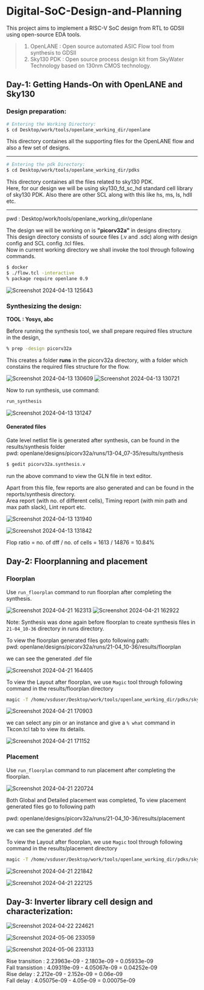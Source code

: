 # Digital-SoC-Design-and-Planning
This project aims to implement a RISC-V SoC design from RTL to GDSII using open-source EDA tools.
> 1. OpenLANE : Open source automated ASIC Flow tool from synthesis to GDSII
> 2. Sky130 PDK : Open source process design kit from SkyWater Technology based on 130nm CMOS technology.

## Day-1: Getting Hands-On with OpenLANE and Sky130
### Design preparation:

```bash
# Entering the Working Directory: 
$ cd Desktop/work/tools/openlane_working_dir/openlane
```
This directory containes all the supporting files for the OpenLANE flow and also a few set of designs.  
______________________________________

```bash
# Entering the pdk Directory: 
$ cd Desktop/work/tools/openlane_working_dir/pdks
```
This directory containes all the files related to sky130 PDK.  
Here, for our design we will be using sky130_fd_sc_hd standard cell library of sky130 PDK. Also there are other SCL along with this like hs, ms, ls, hdll etc.  
__________________________________

pwd : Desktop/work/tools/openlane_working_dir/openlane  
  
The design we will be working on is __"picorv32a"__ in designs directory.  
This design directory consists of source files (.v and .sdc) along with design config and SCL config .tcl files.  
Now in current working directory we shall invoke the tool through following commands.
```bash
$ docker
$ ./flow.tcl -interactive
% package require openlane 0.9
```
![Screenshot 2024-04-13 125643](https://github.com/TejaVS27/RISCV-SoC-Design/assets/124818692/8607768d-dce5-4088-9de4-3dffae101893)

### Synthesizing the design: 
__TOOL : Yosys, abc__  

Before running the synthesis tool, we shall prepare required files structure in the design,
```bash
% prep -design picorv32a
```
This creates a folder __runs__ in the picorv32a directory, with a folder which constains the required files structure for the flow.

![Screenshot 2024-04-13 130609](https://github.com/TejaVS27/RISCV-SoC-Design/assets/124818692/5967b337-7e18-449a-a332-ea7a3ec878e1)
![Screenshot 2024-04-13 130721](https://github.com/TejaVS27/RISCV-SoC-Design/assets/124818692/2d66b401-1b6a-4bc1-a93f-ad9a3ecfae81)


Now to run synthesis, use command:
```bash
run_synthesis
```

![Screenshot 2024-04-13 131247](https://github.com/TejaVS27/RISCV-SoC-Design/assets/124818692/c076780c-00c6-40ff-8ec2-8d90ea827b8b)

#### Generated files
Gate level netlist file is generated after synthesis, can be found in the results/synthesis folder  
pwd: openlane/designs/picorv32a/runs/13-04_07-35/results/synthesis  
```bash
$ gedit picorv32a.synthesis.v
```
run the above command to view the GLN file in text editor.

Apart from this file, few reports are also generated and can be found in the reports/synthesis directory.  
Area report (with no. of different cells), Timing report (with min path and max path slack), Lint report etc.

![Screenshot 2024-04-13 131940](https://github.com/TejaVS27/RISCV-SoC-Design/assets/124818692/a1369a1f-c1ea-4eda-a7a5-abc1ab803d05)

![Screenshot 2024-04-13 131842](https://github.com/TejaVS27/RISCV-SoC-Design/assets/124818692/3bea9c13-4b21-42d6-a2f4-b564ace5ef31)

Flop ratio = no. of dff / no. of cells = 1613 / 14876 = 10.84%

## Day-2: Floorplanning and placement  
### Floorplan
Use `run_floorplan` command to run floorplan after completing the synthesis.

![Screenshot 2024-04-21 162313](https://github.com/TejaVS27/RISCV-SoC-Design/assets/124818692/daff124a-1d56-4469-be52-3957f0d74773)
![Screenshot 2024-04-21 162922](https://github.com/TejaVS27/RISCV-SoC-Design/assets/124818692/8d224da1-759b-43c0-a281-0ad1cf1053d2)

Note: Synthesis was done again before floorplan to create synthesis files in `21-04_10-36` directory in runs directory.  

To view the floorplan generated files goto following path:  
pwd: openlane/designs/picorv32a/runs/21-04_10-36/results/floorplan  
  
we can see the generated .def file

![Screenshot 2024-04-21 164405](https://github.com/TejaVS27/RISCV-SoC-Design/assets/124818692/ff8255bf-9011-41ba-bbd1-f8fe73d6a877)

To view the Layout after floorplan, we use `Magic` tool through following command in the results/floorplan directory  

```bash
magic -T /home/vsduser/Desktop/work/tools/openlane_working_dir/pdks/sky130A/libs.tech/magic/sky130A.tech lef read ../../tmp/merged.lef def read picorv32a.floorplan.def
```

![Screenshot 2024-04-21 170903](https://github.com/TejaVS27/RISCV-SoC-Design/assets/124818692/5829e4b2-2639-4d16-ac38-3ae92ecd443a)

we can select any pin or an instance and give a `% what` command in Tkcon.tcl tab to view its details.

![Screenshot 2024-04-21 171152](https://github.com/TejaVS27/RISCV-SoC-Design/assets/124818692/55db2e2a-5fc2-458d-9677-95d39b45bc0a)

### Placement

Use `run_floorplan` command to run placement after completing the floorplan.

![Screenshot 2024-04-21 220724](https://github.com/TejaVS27/RISCV-SoC-Design/assets/124818692/c682b268-6f7b-4848-ac76-049ef75537c6)

Both Global and Detailed placement was completed, To view placement generated files go to following path  

pwd: openlane/designs/picorv32a/runs/21-04_10-36/results/placement  

we can see the generated .def file  

To view the Layout after floorplan, we use `Magic` tool through following command in the results/placement directory  

```bash
magic -T /home/vsduser/Desktop/work/tools/openlane_working_dir/pdks/sky130A/libs.tech/magic/sky130A.tech lef read ../../tmp/merged.lef def read picorv32a.placement.def
```

![Screenshot 2024-04-21 221842](https://github.com/TejaVS27/RISCV-SoC-Design/assets/124818692/494a6b59-4631-4d92-8b29-d00f2de44ebe)  

![Screenshot 2024-04-21 222125](https://github.com/TejaVS27/RISCV-SoC-Design/assets/124818692/63567bdc-f032-44af-9e13-09c4b5b61964)

## Day-3: Inverter library cell design and characterization:

![Screenshot 2024-04-22 224621](https://github.com/TejaVS27/Digital-SoC-Design-and-Planning/assets/124818692/8a1eef13-cb80-49c4-a19d-f7cdd532b049)

![Screenshot 2024-05-06 233059](https://github.com/TejaVS27/Digital-SoC-Design-and-Planning/assets/124818692/42e385a3-951d-4811-b050-ff8d42d37e44)

![Screenshot 2024-05-06 233133](https://github.com/TejaVS27/Digital-SoC-Design-and-Planning/assets/124818692/30b7858e-1ed2-47fa-a8cd-48605d8138bc)

Rise transition : 2.23963e-09 - 2.1803e-09 = 0.05933e-09  
Fall transistion : 4.09319e-09 - 4.05067e-09 = 0.04252e-09  
Rise delay : 2.212e-09 - 2.152e-09 = 0.06e-09  
Fall delay : 4.05075e-09 - 4.05e-09 = 0.00075e-09  
